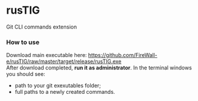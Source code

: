# rusTIG
Git CLI commands extension
### How to use
Download main executable here: https://github.com/FireWall-e/rusTIG/raw/master/target/release/rusTIG.exe</br>
After download completed, **run it as administrator**.
In the terminal windows you should see:
- path to your git exexutables folder;
- full paths to a newly created commands.

